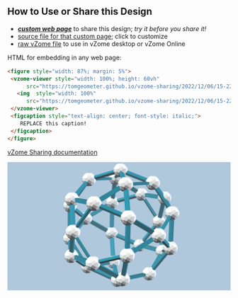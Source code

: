 
## How to Use or Share this Design

 - [***custom web page***][post] to share this design; *try it before you share it!*
 - [source file for that custom page][source]; click to customize
 - [raw vZome file][raw] to use in vZome desktop or vZome Online
 
 HTML for embedding in any web page:
 ```html
<figure style="width: 87%; margin: 5%">
  <vzome-viewer style="width: 100%; height: 60vh"
       src="https://tomgeometer.github.io/vzome-sharing/2022/12/06/15-22-12-Icosidodecahedron/Icosidodecahedron.vZome" >
    <img  style="width: 100%"
       src="https://tomgeometer.github.io/vzome-sharing/2022/12/06/15-22-12-Icosidodecahedron/Icosidodecahedron.png" >
  </vzome-viewer>
  <figcaption style="text-align: center; font-style: italic;">
     REPLACE this caption!
  </figcaption>
</figure>
 ```

[vZome Sharing documentation](https://vzome.github.io/vzome/sharing.html#how-it-works)

![Image](<Icosidodecahedron.png>)


[post]: <https://tomgeometer.github.io/vzome-sharing/2022/12/06/Icosidodecahedron-15-22-12.html>
[source]: <https://github.com/tomgeometer/vzome-sharing/edit/main/_posts/2022-12-06-Icosidodecahedron-15-22-12.md>
[raw]: <https://raw.githubusercontent.com/tomgeometer/vzome-sharing/main/2022/12/06/15-22-12-Icosidodecahedron/Icosidodecahedron.vZome>